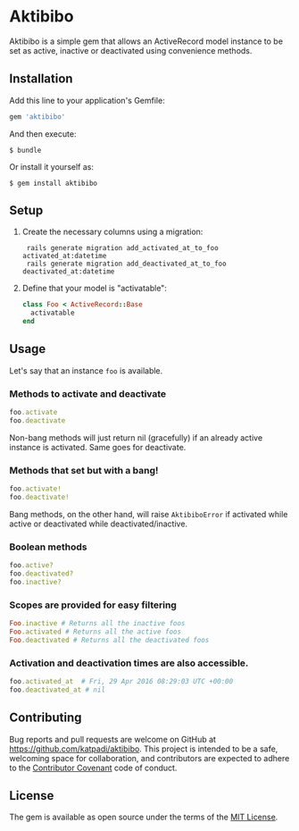 # Aktibibo

Aktibibo is a simple gem that allows an ActiveRecord model instance to be set as active, inactive or deactivated using convenience methods.

## Installation

Add this line to your application's Gemfile:

```ruby
gem 'aktibibo'
```

And then execute:

    $ bundle

Or install it yourself as:

    $ gem install aktibibo

## Setup

1. Create the necessary columns using a migration:

        rails generate migration add_activated_at_to_foo activated_at:datetime
        rails generate migration add_deactivated_at_to_foo deactivated_at:datetime

2. Define that your model is "activatable":

    ```ruby
    class Foo < ActiveRecord::Base
      activatable
    end
    ```
## Usage

Let's say that an instance `foo` is available.
### Methods to activate and deactivate
```ruby
foo.activate
foo.deactivate
```
Non-bang methods will just return nil (gracefully) if an already active instance is activated. Same goes for deactivate.

### Methods that set but with a bang!
```ruby
foo.activate!
foo.deactivate!
```
Bang methods, on the other hand, will raise `AktibiboError` if activated while active or deactivated while deactivated/inactive.

### Boolean methods
```ruby
foo.active?
foo.deactivated?
foo.inactive?
```

### Scopes are provided for easy filtering
```ruby
Foo.inactive # Returns all the inactive foos
Foo.activated # Returns all the active foos
Foo.deactivated # Returns all the deactivated foos
```

### Activation and deactivation times are also accessible.
```ruby
foo.activated_at  # Fri, 29 Apr 2016 08:29:03 UTC +00:00
foo.deactivated_at # nil
```

## Contributing

Bug reports and pull requests are welcome on GitHub at https://github.com/katpadi/aktibibo. This project is intended to be a safe, welcoming space for collaboration, and contributors are expected to adhere to the [Contributor Covenant](http://contributor-covenant.org) code of conduct.

## License

The gem is available as open source under the terms of the [MIT License](http://opensource.org/licenses/MIT).

